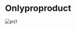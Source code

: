 # Onlyproproduct

![prj1](https://user-images.githubusercontent.com/96518558/221943640-cf416ab7-7a80-437b-aabc-d53e1e163e36.png)
